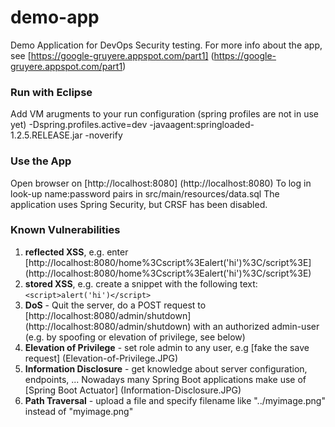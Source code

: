 # demo-app
Demo Application for DevOps Security testing. For more info about the app, see [https://google-gruyere.appspot.com/part1] (https://google-gruyere.appspot.com/part1)

### Run with Eclipse
Add VM arugments to your run configuration (spring profiles are not in use yet)
-Dspring.profiles.active=dev -javaagent:springloaded-1.2.5.RELEASE.jar -noverify

### Use the App
Open browser on [http://localhost:8080] (http://localhost:8080)
To log in look-up name:password pairs in src/main/resources/data.sql
The application uses Spring Security, but CRSF has been disabled.

### Known Vulnerabilities
1. **reflected XSS**, e.g. enter [http://localhost:8080/home%3Cscript%3Ealert('hi')%3C/script%3E] (http://localhost:8080/home%3Cscript%3Ealert('hi')%3C/script%3E)
2. **stored XSS**, e.g. create a snippet with the following text: ```<script>alert('hi')</script>```
3. **DoS** - Quit the server, do a POST request to [http://localhost:8080/admin/shutdown] (http://localhost:8080/admin/shutdown) with an authorized admin-user (e.g. by spoofing or elevation of privilege, see below)
4. **Elevation of Privilege** - set role admin to any user, e.g [fake the save request] (Elevation-of-Privilege.JPG)
5. **Information Disclosure** - get knowledge about server configuration, endpoints, ... Nowadays many Spring Boot applications make use of [Spring Boot Actuator] (Information-Disclosure.JPG) 
6. **Path Traversal** - upload a file and specify filename like "../myimage.png" instead of "myimage.png"
